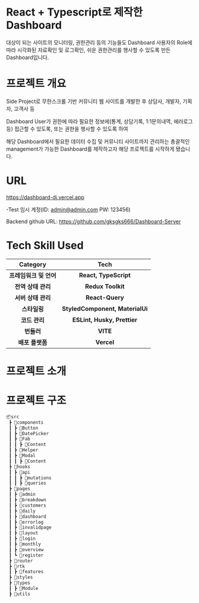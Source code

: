 # React + Typescript로 제작한 Dashboard
대상이 되는 사이트의 모니터링, 권한관리 등의 기능들도 Dashboard 사용자의 Role에 따라 시각화된 자료확인 및 로그확인, 쉬운 권한관리를 행사할 수 있도록 만든 Dashboard입니다.

# 프로젝트 개요
Side Project로 무한스크롤 기반 커뮤니티 웹 사이트를 개발한 후 상담사, 개발자, 기획자, 고객사 등

Dashboard User가 권한에 따라 필요한 정보에(통계, 상담기록, 1:1문의내역, 에러로그 등) 접근할 수 있도록, 또는 권한을 행사할 수 있도록 하여

해당 Dashboard에서 필요한 데이터 수집 및 커뮤니티 사이트까지 관리하는 총괄적인 management가 가능한 Dashboard를 제작하고자 해당 프로젝트를 시작하게 됐습니다.

# URL
https://dashboard-dj.vercel.app

-Test 임시 계정(ID: admin@admin.com PW: 123456)

Backend github URL: https://github.com/gksgks666/Dashboard-Server

# Tech Skill Used
|Category|Tech|
|:-:|:-:|
|**프레임워크 및 언어**|**React, TypeScript**|
|**전역 상태 관리**|**Redux Toolkit**|
|**서버 상태 관리**|**React-Query**|
|**스타일링**|**StyledComponent, MaterialUi**|
|**코드 관리**|**ESLint, Husky, Prettier**|
|**번들러**|**VITE**|
|**배포 플랫폼**|**Vercel**|

# 프로젝트 소개


# 프로젝트 구조
```bash
📦src
 ┣ 📂components
 ┃ ┣ 📂Button
 ┃ ┣ 📂DatePicker
 ┃ ┣ 📂Fab
 ┃ ┃ ┣ 📂Content
 ┃ ┣ 📂Helper
 ┃ ┣ 📂Modal
 ┃ ┃ ┣ 📂Content
 ┣ 📂hooks
 ┃ ┣ 📂api
 ┃ ┃ ┣ 📂mutations
 ┃ ┃ ┣ 📂queries
 ┣ 📂pages
 ┃ ┣ 📂admin
 ┃ ┣ 📂breakdown
 ┃ ┣ 📂customers
 ┃ ┣ 📂daily
 ┃ ┣ 📂dashboard
 ┃ ┣ 📂errorlog
 ┃ ┣ 📂invalidpage
 ┃ ┣ 📂layout
 ┃ ┣ 📂login
 ┃ ┣ 📂monthly
 ┃ ┣ 📂overview
 ┃ ┗ 📂register
 ┣ 📂router
 ┣ 📂rtk
 ┃ ┣ 📂features
 ┣ 📂styles
 ┣ 📂types
 ┃ ┣ 📂Module
 ┣ 📂utils
```
